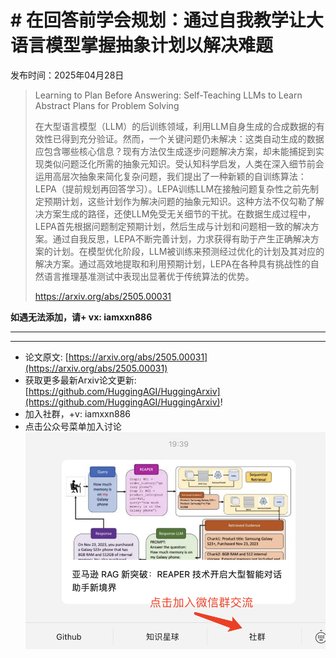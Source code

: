 # # 在回答前学会规划：通过自我教学让大语言模型掌握抽象计划以解决难题
发布时间：2025年04月28日


> Learning to Plan Before Answering: Self-Teaching LLMs to Learn Abstract Plans for Problem Solving
>
> 在大型语言模型（LLM）的后训练领域，利用LLM自身生成的合成数据的有效性已得到充分验证。然而，一个关键问题仍未解决：这类自动生成的数据应包含哪些核心信息？现有方法仅生成逐步问题解决方案，却未能捕捉到实现类似问题泛化所需的抽象元知识。受认知科学启发，人类在深入细节前会运用高层次抽象来简化复杂问题，我们提出了一种新颖的自训练算法：LEPA（提前规划再回答学习）。LEPA训练LLM在接触问题复杂性之前先制定预期计划，这些计划作为解决问题的抽象元知识。这种方法不仅勾勒了解决方案生成的路径，还使LLM免受无关细节的干扰。在数据生成过程中，LEPA首先根据问题制定预期计划，然后生成与计划和问题相一致的解决方案。通过自我反思，LEPA不断完善计划，力求获得有助于产生正确解决方案的计划。在模型优化阶段，LLM被训练来预测经过优化的计划及其对应的解决方案。通过高效地提取和利用预期计划，LEPA在各种具有挑战性的自然语言推理基准测试中表现出显著优于传统算法的优势。
>
> https://arxiv.org/abs/2505.00031

**如遇无法添加，请+ vx: iamxxn886**
<hr />


<hr />

- 论文原文: [https://arxiv.org/abs/2505.00031](https://arxiv.org/abs/2505.00031)
- 获取更多最新Arxiv论文更新: [https://github.com/HuggingAGI/HuggingArxiv](https://github.com/HuggingAGI/HuggingArxiv)!
- 加入社群，+v: iamxxn886
- 点击公众号菜单加入讨论
![](https://raw.githubusercontent.com/HuggingAGI/wx_assets/main/2024/07/31/1722434818326-94339e92-22f1-4472-9d27-fed232f70b5d.jpeg)